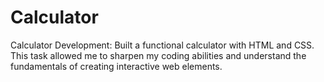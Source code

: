 # Calculator
Calculator Development: Built a functional calculator with HTML and CSS. This task allowed me to sharpen my coding abilities and understand the fundamentals of creating interactive web elements.
